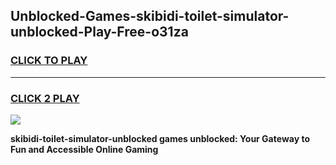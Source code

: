 
## Unblocked-Games-skibidi-toilet-simulator-unblocked-Play-Free-o31za
<h3>
<a href="https://premium76.site?title=skibidi-toilet-simulator-unblocked&ref=12A">CLICK TO PLAY</a></h3>
<hr>

<h3>
<a href="https://premium76.site?title=skibidi-toilet-simulator-unblocked&ref=12A">CLICK 2 PLAY</a>
  
</h3>

<a href="https://premium76.site?title=skibidi-toilet-simulator-unblocked&ref=12A"><img src="https://clearcache.store/games.png"></a>


**skibidi-toilet-simulator-unblocked games unblocked: Your Gateway to Fun and Accessible Online Gaming**
